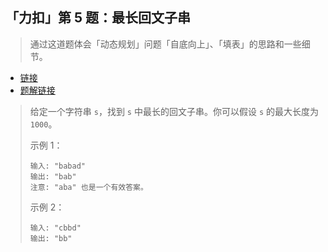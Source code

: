 ## 「力扣」第 5 题：最长回文子串

> 通过这道题体会「动态规划」问题「自底向上」、「填表」的思路和一些细节。

- [链接](https://leetcode-cn.com/problems/longest-palindromic-substring/)
- [题解链接](https://leetcode-cn.com/problems/longest-palindromic-substring/solution/zhong-xin-kuo-san-dong-tai-gui-hua-by-liweiwei1419/)

> 给定一个字符串 `s`，找到 `s` 中最长的回文子串。你可以假设 `s` 的最大长度为 `1000`。
>
> 示例 1：
>
> ```
> 输入: "babad"
> 输出: "bab"
> 注意: "aba" 也是一个有效答案。
> ```
>
> 示例 2：
>
> ```
> 输入: "cbbd"
> 输出: "bb"
> ```